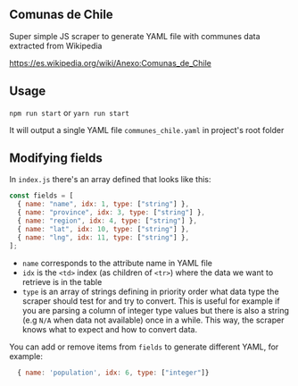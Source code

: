 ## Comunas de Chile

Super simple JS scraper to generate YAML file with communes data extracted from Wikipedia

https://es.wikipedia.org/wiki/Anexo:Comunas_de_Chile

## Usage

`npm run start` or `yarn run start`

It will output a single YAML file `communes_chile.yaml` in project's root folder

## Modifying fields

In `index.js` there's an array defined that looks like this:

```javascript
const fields = [
  { name: "name", idx: 1, type: ["string"] },
  { name: "province", idx: 3, type: ["string"] },
  { name: "region", idx: 4, type: ["string"] },
  { name: "lat", idx: 10, type: ["string"] },
  { name: "lng", idx: 11, type: ["string"] },
];
```

- `name` corresponds to the attribute name in YAML file
- `idx` is the `<td>` index (as children of `<tr>`) where the data we want to retrieve is in the table
- `type` is an array of strings defining in priority order what data type the scraper should test for and try to convert. This is useful for example if you are parsing a column of integer type values but there is also a string (e.g `N/A` when data not available) once in a while. This way, the scraper knows what to expect and how to convert data.

You can add or remove items from `fields` to generate different YAML, for example:

```javascript
  { name: 'population', idx: 6, type: ["integer"]}
```
